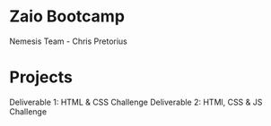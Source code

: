 # Zaio Bootcamp

Nemesis Team - Chris Pretorius

# Projects
Deliverable 1: HTML & CSS Challenge
Deliverable 2: HTMl, CSS & JS Challenge
